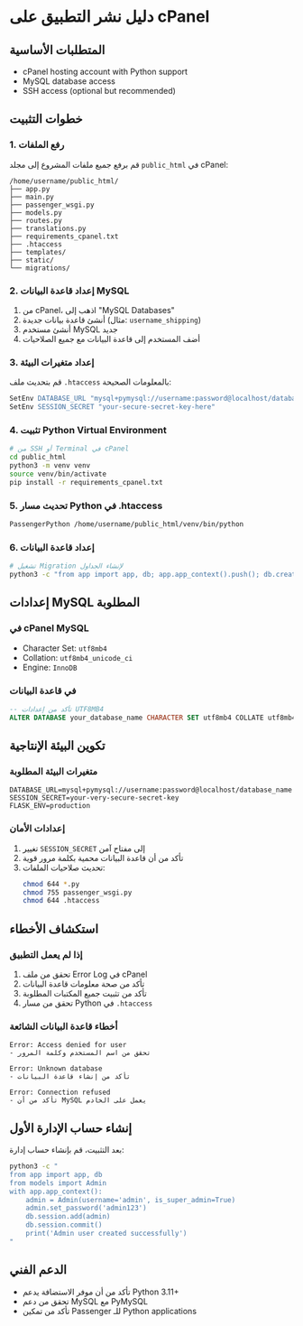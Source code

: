 # دليل نشر التطبيق على cPanel

## المتطلبات الأساسية
- cPanel hosting account with Python support
- MySQL database access
- SSH access (optional but recommended)

## خطوات التثبيت

### 1. رفع الملفات
قم برفع جميع ملفات المشروع إلى مجلد `public_html` في cPanel:
```
/home/username/public_html/
├── app.py
├── main.py
├── passenger_wsgi.py
├── models.py
├── routes.py
├── translations.py
├── requirements_cpanel.txt
├── .htaccess
├── templates/
├── static/
└── migrations/
```

### 2. إعداد قاعدة البيانات MySQL
1. من cPanel، اذهب إلى "MySQL Databases"
2. أنشئ قاعدة بيانات جديدة (مثال: `username_shipping`)
3. أنشئ مستخدم MySQL جديد
4. أضف المستخدم إلى قاعدة البيانات مع جميع الصلاحيات

### 3. إعداد متغيرات البيئة
قم بتحديث ملف `.htaccess` بالمعلومات الصحيحة:
```apache
SetEnv DATABASE_URL "mysql+pymysql://username:password@localhost/database_name"
SetEnv SESSION_SECRET "your-secure-secret-key-here"
```

### 4. تثبيت Python Virtual Environment
```bash
# من SSH أو Terminal في cPanel
cd public_html
python3 -m venv venv
source venv/bin/activate
pip install -r requirements_cpanel.txt
```

### 5. تحديث مسار Python في .htaccess
```apache
PassengerPython /home/username/public_html/venv/bin/python
```

### 6. إعداد قاعدة البيانات
```bash
# تشغيل Migration لإنشاء الجداول
python3 -c "from app import app, db; app.app_context().push(); db.create_all()"
```

## إعدادات MySQL المطلوبة

### في cPanel MySQL
- Character Set: `utf8mb4`
- Collation: `utf8mb4_unicode_ci`
- Engine: `InnoDB`

### في قاعدة البيانات
```sql
-- تأكد من إعدادات UTF8MB4
ALTER DATABASE your_database_name CHARACTER SET utf8mb4 COLLATE utf8mb4_unicode_ci;
```

## تكوين البيئة الإنتاجية

### متغيرات البيئة المطلوبة
```
DATABASE_URL=mysql+pymysql://username:password@localhost/database_name
SESSION_SECRET=your-very-secure-secret-key
FLASK_ENV=production
```

### إعدادات الأمان
1. تغيير `SESSION_SECRET` إلى مفتاح آمن
2. تأكد من أن قاعدة البيانات محمية بكلمة مرور قوية
3. تحديث صلاحيات الملفات:
   ```bash
   chmod 644 *.py
   chmod 755 passenger_wsgi.py
   chmod 644 .htaccess
   ```

## استكشاف الأخطاء

### إذا لم يعمل التطبيق
1. تحقق من ملف Error Log في cPanel
2. تأكد من صحة معلومات قاعدة البيانات
3. تأكد من تثبيت جميع المكتبات المطلوبة
4. تحقق من مسار Python في `.htaccess`

### أخطاء قاعدة البيانات الشائعة
```
Error: Access denied for user
- تحقق من اسم المستخدم وكلمة المرور

Error: Unknown database
- تأكد من إنشاء قاعدة البيانات

Error: Connection refused
- تأكد من أن MySQL يعمل على الخادم
```

## إنشاء حساب الإدارة الأول
بعد التثبيت، قم بإنشاء حساب إدارة:
```bash
python3 -c "
from app import app, db
from models import Admin
with app.app_context():
    admin = Admin(username='admin', is_super_admin=True)
    admin.set_password('admin123')
    db.session.add(admin)
    db.session.commit()
    print('Admin user created successfully')
"
```

## الدعم الفني
- تأكد من أن موفر الاستضافة يدعم Python 3.11+
- تحقق من دعم MySQL مع PyMySQL
- تأكد من تمكين Passenger للـ Python applications